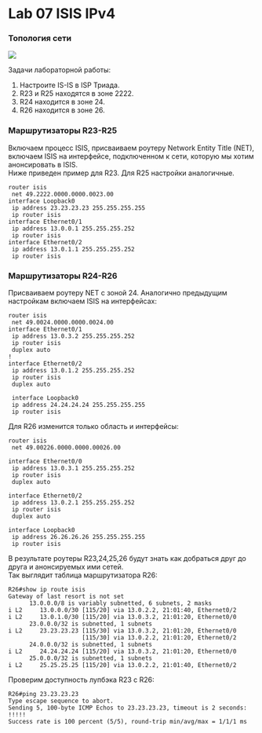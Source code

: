 # Lab 07 ISIS IPv4

### Топология сети
<image src="scheme.png">

Задачи лабораторной работы:  

1. Настроите IS-IS в ISP Триада.
2. R23 и R25 находятся в зоне 2222.
3. R24 находится в зоне 24.
4. R26 находится в зоне 26.

### Маршрутизаторы R23-R25  
Включаем процесс ISIS, присваиваем роутеру Network Entity Title (NET), включаем ISIS на интерфейсе, подключенном к сети, которую мы хотим анонсировать в ISIS.    
Ниже приведен пример для R23. Для R25 настройки аналогичные.  
```
router isis
 net 49.2222.0000.0000.0023.00
interface Loopback0
 ip address 23.23.23.23 255.255.255.255
 ip router isis
interface Ethernet0/1
 ip address 13.0.0.1 255.255.255.252
 ip router isis
interface Ethernet0/2
 ip address 13.0.1.1 255.255.255.252
 ip router isis
```
### Маршрутизаторы R24-R26
Присваиваем роутеру NET с зоной 24. Аналогично предыдущим настройкам включаем ISIS на интерфейсах:    
```
router isis
 net 49.0024.0000.0000.0024.00
interface Ethernet0/1
 ip address 13.0.3.2 255.255.255.252
 ip router isis
 duplex auto
!
interface Ethernet0/2
 ip address 13.0.1.2 255.255.255.252
 ip router isis
 duplex auto
 
 interface Loopback0
 ip address 24.24.24.24 255.255.255.255
 ip router isis
```
Для R26 изменится только область и интерфейсы:  
```
router isis
 net 49.00226.0000.0000.00026.00
 
interface Ethernet0/0
 ip address 13.0.3.1 255.255.255.252
 ip router isis
 duplex auto

interface Ethernet0/2
 ip address 13.0.2.1 255.255.255.252
 ip router isis
 duplex auto

interface Loopback0
 ip address 26.26.26.26 255.255.255.255
 ip router isis
```
В результате роутеры R23,24,25,26 будут знать как добраться друг до друга и анонсируемых ими сетей.  
Так выглядит таблица маршрутизатора R26:  
```
R26#show ip route isis
Gateway of last resort is not set
      13.0.0.0/8 is variably subnetted, 6 subnets, 2 masks
i L2     13.0.0.0/30 [115/20] via 13.0.2.2, 21:01:40, Ethernet0/2
i L2     13.0.1.0/30 [115/20] via 13.0.3.2, 21:01:20, Ethernet0/0
      23.0.0.0/32 is subnetted, 1 subnets
i L2     23.23.23.23 [115/30] via 13.0.3.2, 21:01:20, Ethernet0/0
                     [115/30] via 13.0.2.2, 21:01:20, Ethernet0/2
      24.0.0.0/32 is subnetted, 1 subnets
i L2     24.24.24.24 [115/20] via 13.0.3.2, 21:01:20, Ethernet0/0
      25.0.0.0/32 is subnetted, 1 subnets
i L2     25.25.25.25 [115/20] via 13.0.2.2, 21:01:40, Ethernet0/2
```
Проверим доступность лупбэка R23 с R26:
```
R26#ping 23.23.23.23
Type escape sequence to abort.
Sending 5, 100-byte ICMP Echos to 23.23.23.23, timeout is 2 seconds:
!!!!!
Success rate is 100 percent (5/5), round-trip min/avg/max = 1/1/1 ms
```









